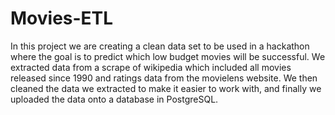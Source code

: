# Movies-ETL

In this project we are creating a clean data set to be used in a hackathon where the goal is to predict which low budget movies will be successful.  We extracted data from a scrape of wikipedia which included all movies released since 1990 and ratings data from the movielens website.  We then cleaned the data we extracted to make it easier to work with, and finally we uploaded the data onto a database in PostgreSQL.

